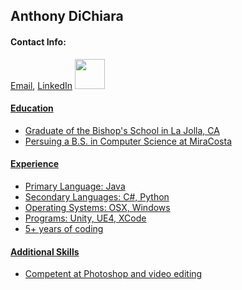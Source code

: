 ## Anthony DiChiara

#### Contact Info:
[Email](mailto:avdichiara@gmail.com), [LinkedIn](https://www.linkedin.com/in/anthony-dichiara-41a318138/)
<a href="mailto:avdichiara@gmail.com" rel="some text"><img src="https://png.icons8.com/color/1600/gmail.png" width="48">

#### Education
- Graduate of the Bishop's School in La Jolla, CA
- Persuing a B.S. in Computer Science at MiraCosta

#### Experience
- Primary Language: Java
- Secondary Languages: C#, Python
- Operating Systems: OSX, Windows
- Programs: Unity, UE4, XCode
- 5+ years of coding

#### Additional Skills
- Competent at Photoshop and video editing
